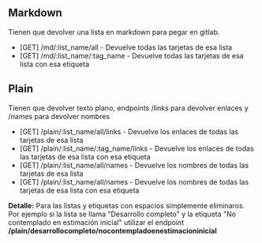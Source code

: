 ## Markdown
Tienen que devolver una lista en markdown para pegar en gitlab.

- [GET] /md/:list_name/all - Devuelve todas las tarjetas de esa lista
- [GET] /md/:list_name/:tag_name - Devuelve todas las tarjetas de esa lista con esa etiqueta 

## Plain
Tienen que devolver texto plano, endpoints /links para devolver enlaces y /names para devolver nombres

- [GET] /plain/:list_name/all/links - Devuelve los enlaces de todas las tarjetas de esa lista
- [GET] /plain/:list_name/:tag_name/links - Devuelve los enlaces de todas las tarjetas de esa lista con esa etiqueta
- [GET] /plain/:list_name/all/names - Devuelve los nombres de todas las tarjetas de esa lista
- [GET] /plain/:list_name/all/names - Devuelve los nombres de todas las tarjetas de esa lista con esa etiqueta


**Detalle:** Para las listas y etiquetas con espacios simplemente eliminaros. Por ejemplo si la lista se llama "Desarrollo completo" y la etiqueta "No contemplado en estimación inicial" utilizar el endpoint __/plain/desarrollocompleto/nocontempladoenestimacioninicial__ 

